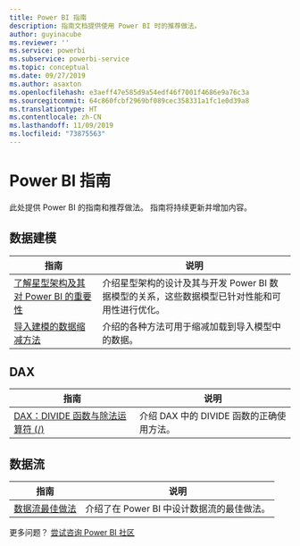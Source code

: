 ```yaml
---
title: Power BI 指南
description: 指南文档提供使用 Power BI 时的推荐做法。
author: guyinacube
ms.reviewer: ''
ms.service: powerbi
ms.subservice: powerbi-service
ms.topic: conceptual
ms.date: 09/27/2019
ms.author: asaxton
ms.openlocfilehash: e3aeff47e585d9a54edf46f7001f4686e9a76c3a
ms.sourcegitcommit: 64c860fcbf2969bf089cec358331a1fc1e0d39a8
ms.translationtype: HT
ms.contentlocale: zh-CN
ms.lasthandoff: 11/09/2019
ms.locfileid: "73875563"
---
```

# <a name="guidance-for-power-bi"></a>Power BI 指南

此处提供 Power BI 的指南和推荐做法。 指南将持续更新并增加内容。

## <a name="data-modeling"></a>数据建模

| 指南 | 说明 |
| --- | --- |
| [了解星型架构及其对 Power BI 的重要性](star-schema.md) | 介绍星型架构的设计及其与开发 Power BI 数据模型的关系，这些数据模型已针对性能和可用性进行优化。 |
| [导入建模的数据缩减方法](import-modeling-data-reduction.md) | 介绍的各种方法可用于缩减加载到导入模型中的数据。 |

## <a name="dax"></a>DAX

| 指南 | 说明 |
| --- | --- |
| [DAX：DIVIDE 函数与除法运算符 (/)](dax-divide-function-operator.md) | 介绍 DAX 中的 DIVIDE 函数的正确使用方法。 |

## <a name="dataflows"></a>数据流

| 指南 | 说明 |
| --- | --- |
| [数据流最佳做法](../service-dataflows-best-practices.md) | 介绍了在 Power BI 中设计数据流的最佳做法。 |

更多问题？ [尝试咨询 Power BI 社区](https://community.powerbi.com/)